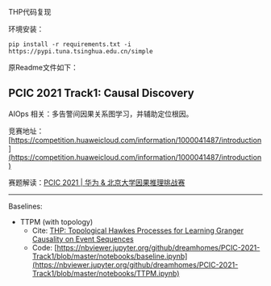 THP代码复现

环境安装：
```
pip install -r requirements.txt -i https://pypi.tuna.tsinghua.edu.cn/simple
```

原Readme文件如下：

## PCIC 2021 Track1: Causal Discovery

AIOps 相关：多告警间因果关系图学习，并辅助定位根因。

竞赛地址：[https://competition.huaweicloud.com/information/1000041487/introduction](https://competition.huaweicloud.com/information/1000041487/introduction)

赛题解读：[PCIC 2021 | 华为 & 北京大学因果推理挑战赛](https://dreamhomes.top/posts/202106211024.html)

---

Baselines:

- TTPM (with topology)
  - Cite: [THP: Topological Hawkes Processes for Learning Granger Causality on Event Sequences](https://arxiv.org/abs/2105.10884)
  - Code: [https://nbviewer.jupyter.org/github/dreamhomes/PCIC-2021-Track1/blob/master/notebooks/baseline.ipynb](https://nbviewer.jupyter.org/github/dreamhomes/PCIC-2021-Track1/blob/master/notebooks/TTPM.ipynb)


